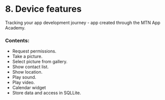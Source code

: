 # 8. Device features
Tracking your app development journey - app created through the MTN App Academy.
### Contents:
* Request permissions.
* Take a picture.
* Select picture from gallery.
* Show contact list.
* Show location.
* Play sound.
* Play video.
* Calendar widget
* Store data and access in SQLLite.
